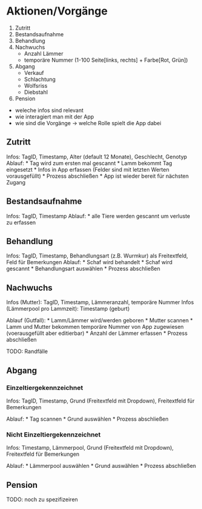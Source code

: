 # Aktionen/Vorgänge



1. Zutritt
2. Bestandsaufnahme
3. Behandlung
4. Nachwuchs
	- Anzahl Lämmer
	- temporäre Nummer (1-100 Seite[links, rechts] + Farbe[Rot, Grün])
5. Abgang
	- Verkauf
	- Schlachtung
	- Wolfsriss
	- Diebstahl
6. Pension


* weleche infos sind relevant
* wie interagiert man mit der App
* wie sind die Vorgänge -> welche Rolle spielt die App dabei

## Zutritt

Infos: TagID, Timestamp, Alter (default 12 Monate), Geschlecht, Genotyp
Ablauf:
	* Tag wird zum ersten mal gescannt
	* Lamm bekommt Tag eingesetzt
	* Infos in App erfassen (Felder sind mit letzten Werten vorausgefüllt)
	* Prozess abschließen
	* App ist wieder bereit für nächsten Zugang

## Bestandsaufnahme

Infos: TagID, Timestamp
Ablauf:
	* alle Tiere werden gescannt um verluste zu erfassen

## Behandlung
Infos: TagID, Timestamp, Behandlungsart (z.B. Wurmkur) als Freitextfeld, Feld für Bemerkungen
Ablauf:
	* Schaf wird behandelt
	* Schaf wird gescannt
	* Behandlungsart auswählen
	* Prozess abschließen

## Nachwuchs
Infos (Mutter): TagID, Timestamp, Lämmeranzahl, temporäre Nummer
Infos (Lämmerpool pro Lammzeit): Timestamp (geburt)

Ablauf (Gutfall):
	* Lamm/Lämmer wird/werden geboren
	* Mutter scannen
	* Lamm und Mutter bekommen temporäre Nummer von App zugewiesen (voerausgefüllt aber editierbar)
	* Anzahl der Lämmer erfassen
	* Prozess abschließen

TODO: Randfälle

## Abgang
### Einzeltiergekennzeichnet
Infos: TagID, Timestamp, Grund (Freitextfeld mit Dropdown), Freitextfeld für Bemerkungen

Ablauf:
	* Tag scannen
	* Grund auswählen
	* Prozess abschließen

### Nicht Einzeltiergekennzeichnet
Infos: Timestamp, Lämmerpool, Grund (Freitextfeld mit Dropdown), Freitextfeld für Bemerkungen

Ablauf:
	* Lämmerpool auswählen
	* Grund auswählen
	* Prozess abschließen

## Pension

TODO: noch zu spezifizeiren
